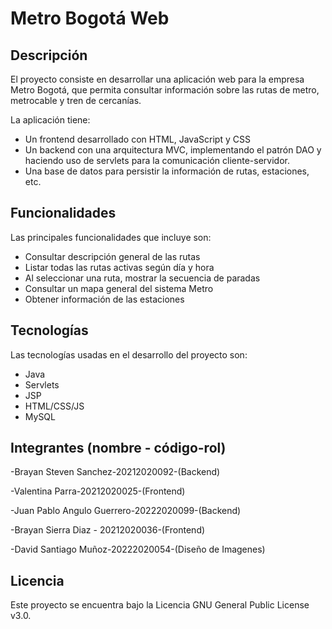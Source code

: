 # Metro Bogotá Web

## Descripción

El proyecto consiste en desarrollar una aplicación web para la empresa Metro Bogotá, que permita consultar información sobre las rutas de metro, metrocable y tren de cercanías. 

La aplicación tiene:

- Un frontend desarrollado con HTML, JavaScript y CSS
- Un backend con una arquitectura MVC, implementando el patrón DAO y haciendo uso de servlets para la comunicación cliente-servidor. 
- Una base de datos para persistir la información de rutas, estaciones, etc. 

## Funcionalidades

Las principales funcionalidades que incluye son:

- Consultar descripción general de las rutas
- Listar todas las rutas activas según día y hora
- Al seleccionar una ruta, mostrar la secuencia de paradas
- Consultar un mapa general del sistema Metro
- Obtener información de las estaciones

## Tecnologías

Las tecnologías usadas en el desarrollo del proyecto son:

- Java
- Servlets
- JSP
- HTML/CSS/JS
- MySQL

## Integrantes (nombre - código-rol)

-Brayan Steven Sanchez-20212020092-(Backend)

-Valentina Parra-20212020025-(Frontend)

-Juan Pablo Angulo Guerrero-20222020099-(Backend)

-Brayan Sierra Diaz - 20212020036-(Frontend)

-David Santiago Muñoz-20222020054-(Diseño de Imagenes)

## Licencia

Este proyecto se encuentra bajo la Licencia GNU General Public License v3.0.
